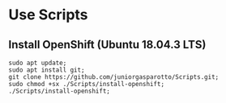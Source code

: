 # Use Scripts

## Install OpenShift (Ubuntu 18.04.3 LTS)

```
sudo apt update;
sudo apt install git;
git clone https://github.com/juniorgasparotto/Scripts.git;
sudo chmod +sx ./Scripts/install-openshift;
./Scripts/install-openshift;
```